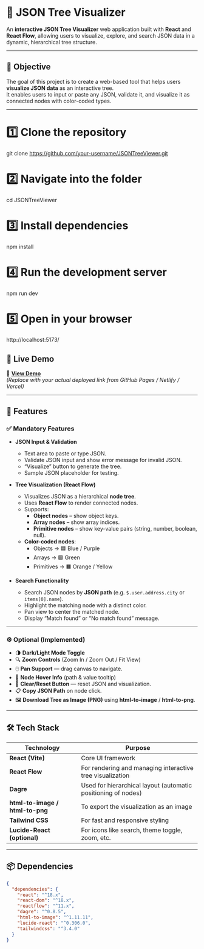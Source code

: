 # 🌳 JSON Tree Visualizer

An **interactive JSON Tree Visualizer** web application built with **React** and **React Flow**, allowing users to visualize, explore, and search JSON data in a dynamic, hierarchical tree structure.

---

## 🎯 Objective

The goal of this project is to create a web-based tool that helps users **visualize JSON data** as an interactive tree.  
It enables users to input or paste any JSON, validate it, and visualize it as connected nodes with color-coded types.

---
 # 1️⃣ Clone the repository
git clone https://github.com/your-username/JSONTreeViewer.git

# 2️⃣ Navigate into the folder
cd JSONTreeViewer

# 3️⃣ Install dependencies
npm install

# 4️⃣ Run the development server
npm run dev

# 5️⃣ Open in your browser
http://localhost:5173/

## 🚀 Live Demo

🔗 **[View Demo](https://your-deployed-link.vercel.app/)**  
*(Replace with your actual deployed link from GitHub Pages / Netlify / Vercel)*

---

## 🧩 Features

### ✅ **Mandatory Features**
- **JSON Input & Validation**
  - Text area to paste or type JSON.
  - Validate JSON input and show error message for invalid JSON.
  - “Visualize” button to generate the tree.
  - Sample JSON placeholder for testing.

- **Tree Visualization (React Flow)**
  - Visualizes JSON as a hierarchical **node tree**.
  - Uses **React Flow** to render connected nodes.
  - Supports:
    - **Object nodes** – show object keys.
    - **Array nodes** – show array indices.
    - **Primitive nodes** – show key-value pairs (string, number, boolean, null).
  - **Color-coded nodes**:
    - Objects → 🟦 Blue / Purple
    - Arrays → 🟩 Green
    - Primitives → 🟧 Orange / Yellow

- **Search Functionality**
  - Search JSON nodes by **JSON path** (e.g. `$.user.address.city` or `items[0].name`).
  - Highlight the matching node with a distinct color.
  - Pan view to center the matched node.
  - Display “Match found” or “No match found” message.

---

### ⚙️ **Optional (Implemented)**
- 🌗 **Dark/Light Mode Toggle**
- 🔍 **Zoom Controls** (Zoom In / Zoom Out / Fit View)
- 🖱️ **Pan Support** — drag canvas to navigate.
- 🧾 **Node Hover Info** (path & value tooltip)
- 🧹 **Clear/Reset Button** — reset JSON and visualization.
- 📋 **Copy JSON Path** on node click.
- 🖼️ **Download Tree as Image (PNG)** using **html-to-image** / **html-to-png**.

---

## 🛠️ Tech Stack

| Technology | Purpose |
|-------------|----------|
| **React (Vite)** | Core UI framework |
| **React Flow** | For rendering and managing interactive tree visualization |
| **Dagre** | Used for hierarchical layout (automatic positioning of nodes) |
| **html-to-image / html-to-png** | To export the visualization as an image |
| **Tailwind CSS** | For fast and responsive styling |
| **Lucide-React (optional)** | For icons like search, theme toggle, zoom, etc. |

---

## 📦 Dependencies

```json
{
  "dependencies": {
    "react": "^18.x",
    "react-dom": "^18.x",
    "reactflow": "^11.x",
    "dagre": "^0.8.5",
    "html-to-image": "^1.11.11",
    "lucide-react": "^0.306.0",
    "tailwindcss": "^3.4.0"
  }
}
